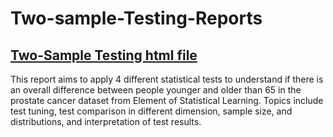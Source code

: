# Two-sample-Testing-Reports
## [Two-Sample Testing html file](https://statallen.github.io/)
This report aims to apply 4 different statistical tests to understand if there is an overall difference between people younger and older than 65 in the prostate cancer dataset from Element of Statistical Learning. 
Topics include test tuning, test comparison in different dimension, sample size, and distributions, and interpretation of test results. 
